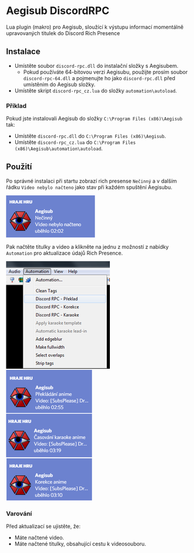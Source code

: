 # Aegisub DiscordRPC
Lua plugin (makro) pro Aegisub, sloužící k výstupu informací
momentálně upravovaných titulek do Discord Rich Presence

## Instalace
- Umístěte soubor `discord-rpc.dll` do instalační složky s Aegisubem.
  - Pokud používáte 64-bitovou verzi Aegisubu, použijte prosím
    soubor `discord-rpc-64.dll` a pojmenujte ho jako `discord-rpc.dll` 
    před umístěním do Aegisub složky.
- Umístěte skript `discord-rpc_cz.lua` do složky `automation\autoload`.

### Příklad
Pokud jste instalovali Aegisub do složky `C:\Program Files (x86)\Aegisub` tak:
- Umístěte `discord-rpc.dll` do `C:\Program Files (x86)\Aegisub`.
- Umístěte `discord-rpc_cz.lua` do `C:\Program Files (x86)\Aegisub\automation\autoload`.

## Použití
Po správné instalaci při startu zobrazí rich presense
`Nečinný` a v dalším řádku `Video nebylo načteno` jako stav
při každém spuštění Aegisubu.

![První spuštění](./img/first-launch.png "První spuštění")

Pak načtěte titulky a video a klikněte na jednu z možností 
z nabídky `Automation` pro aktualizace údajů Rich Presence.

![Kliknutí na menu](./img/click-menu.png "Kliknutí na menu")
![Detaily jsou aktualizovány](./img/detail-updated.png "Detaily jsou aktualizovány")

### Varování
Před aktualizací se ujistěte, že:
- Máte načtené video.
- Máte načtené titulky, obsahující cestu k videosouboru.